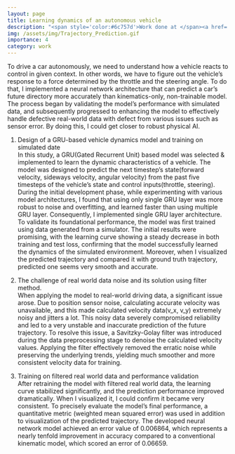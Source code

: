 ```yaml
---
layout: page
title: Learning dynamics of an autonomous vehicle
description: "<span style='color:#6c757d'>Work done at </span><a href='https://dcsl.gatech.edu/'>DCSL Lab in Georgia Tech</a><span style='color:#6c757d'></span>"
img: /assets/img/Trajectory_Prediction.gif
importance: 4
category: work
---
```


To drive a car autonomously, we need to understand how a vehicle reacts to control in given context. In other words, we have to figure out the vehicle’s response to a force determined by the throttle and the steering angle. To do that, I implemented a neural network architecture that can predict a car’s future directory more accurately than kinematics-only, non-trainable model. The process began by validating the model’s performance with simulated data, and subsequently progressed to enhancing the model to effectively handle defective real-world data with defect from various issues such as sensor error. By doing this, I could get closer to robust physical AI.

1. Design of a GRU-based vehicle dynamics model and training on simulated date<br>
In this study, a GRU(Gated Recurrent Unit) based model was selected & implemented to learn the dynamic characteristics of a vehicle. The model was designed to predict the next timestep’s state(forward velocity, sideways velocity, angular velocity) from the past five timesteps of the vehicle’s state and control inputs(throttle, steering).
During the initial development phase, while experimenting with various model architectures, I found that using only single GRU layer was more robust to noise and overfitting, and learned faster than using multiple GRU layer. Consequently, I implemented single GRU layer architecture. To validate its foundational performance, the model was first trained using data generated from a simulator. The initial results were promising, with the learning curve showing a steady decrease in both training and test loss, confirming that the model successfully learned the dynamics of the simulated environment. Moreover, when I visualized the predicted trajectory and compared it with ground truth trajectory, predicted one seems very smooth and accurate.

2. The challenge of real world data noise and its solution using filter method.<br>
When applying the model to real-world driving data, a significant issue arose. Due to position sensor noise, calculating accurate velocity was unavailable, and this made calculated velocity data(v_x, v_y) extremely noisy and jitters a lot. This noisy data severely compromised reliability and led to a very unstable and inaccurate prediction of the future trajectory. To resolve this issue, a Savitzky-Golay filter was introduced during the data preprocessing stage to denoise the calculated velocity values. Applying the filter effectively removed the erratic noise while preserving
the underlying trends, yielding much smoother and more consistent velocity data for training.

3. Training on filtered real world data and performance validation<br>
After retraining the model with filtered real world data, the learning curve stabilized significantly, and the prediction performance improved dramatically. When I visualized it, I could confirm it became very consistent. To precisely evaluate the model’s final performance, a quantitative metric (weighted mean squared error) was used in addition to visualization of the predicted trajectory. The developed neural network model achieved an error value of 0.006864, which represents a nearly tenfold improvement in accuracy compared to a conventional kinematic model, which scored an error of 0.06659.